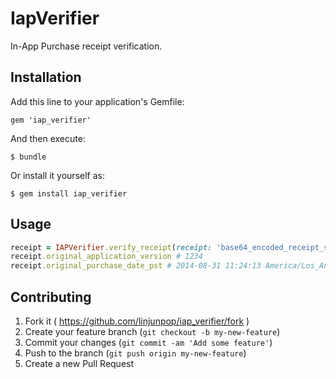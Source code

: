 # IapVerifier

In-App Purchase receipt verification.

## Installation

Add this line to your application's Gemfile:

    gem 'iap_verifier'

And then execute:

    $ bundle

Or install it yourself as:

    $ gem install iap_verifier

## Usage

```ruby
receipt = IAPVerifier.verify_receipt(receipt: 'base64_encoded_receipt_string')
receipt.original_application_version # 1234
receipt.original_purchase_date_pst # 2014-08-31 11:24:13 America/Los_Angeles
```

## Contributing

1. Fork it ( https://github.com/linjunpop/iap_verifier/fork )
2. Create your feature branch (`git checkout -b my-new-feature`)
3. Commit your changes (`git commit -am 'Add some feature'`)
4. Push to the branch (`git push origin my-new-feature`)
5. Create a new Pull Request
